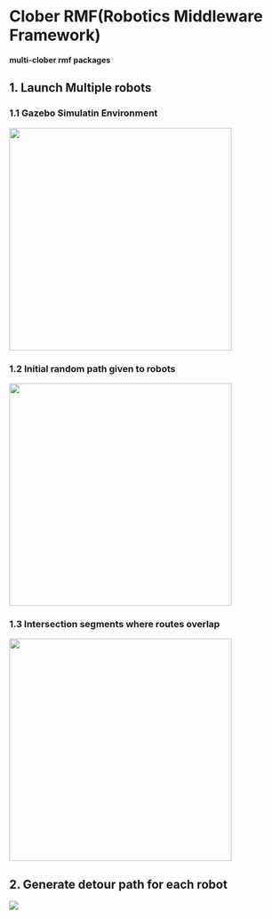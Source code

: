 # Clober RMF(Robotics Middleware Framework)
**multi-clober rmf packages**

## 1. Launch Multiple robots
### 1.1 Gazebo Simulatin Environment

  <img align="center" src="https://github.com/clobot-git/clober_rmf/blob/noetic-devel/images/map.png" width=400>

### 1.2 Initial random path given to robots

  <img align="center" src="https://github.com/clobot-git/clober_rmf/blob/noetic-devel/images/routes.png" width=400>

### 1.3 Intersection segments where routes overlap 

  <img align="center" src="https://github.com/clobot-git/clober_rmf/blob/noetic-devel/images/intersections.png" width=400>

## 2. Generate detour path for each robot 
  <img align="center" src="https://github.com/clobot-git/clober_rmf/blob/noetic-devel/images/clober_rmf.gif">
